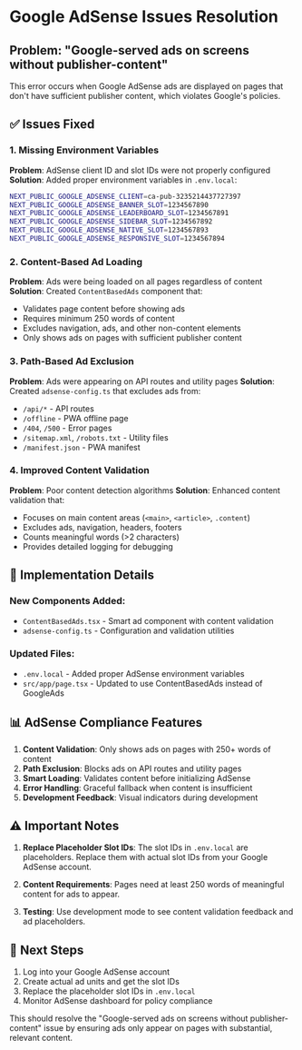 # Google AdSense Issues Resolution

## Problem: "Google-served ads on screens without publisher-content"

This error occurs when Google AdSense ads are displayed on pages that don't have sufficient publisher content, which violates Google's policies.

## ✅ Issues Fixed

### 1. Missing Environment Variables
**Problem**: AdSense client ID and slot IDs were not properly configured
**Solution**: Added proper environment variables in `.env.local`:

```bash
NEXT_PUBLIC_GOOGLE_ADSENSE_CLIENT=ca-pub-3235214437727397
NEXT_PUBLIC_GOOGLE_ADSENSE_BANNER_SLOT=1234567890
NEXT_PUBLIC_GOOGLE_ADSENSE_LEADERBOARD_SLOT=1234567891
NEXT_PUBLIC_GOOGLE_ADSENSE_SIDEBAR_SLOT=1234567892
NEXT_PUBLIC_GOOGLE_ADSENSE_NATIVE_SLOT=1234567893
NEXT_PUBLIC_GOOGLE_ADSENSE_RESPONSIVE_SLOT=1234567894
```

### 2. Content-Based Ad Loading
**Problem**: Ads were being loaded on all pages regardless of content
**Solution**: Created `ContentBasedAds` component that:

- Validates page content before showing ads
- Requires minimum 250 words of content
- Excludes navigation, ads, and other non-content elements
- Only shows ads on pages with sufficient publisher content

### 3. Path-Based Ad Exclusion
**Problem**: Ads were appearing on API routes and utility pages
**Solution**: Created `adsense-config.ts` that excludes ads from:

- `/api/*` - API routes
- `/offline` - PWA offline page  
- `/404`, `/500` - Error pages
- `/sitemap.xml`, `/robots.txt` - Utility files
- `/manifest.json` - PWA manifest

### 4. Improved Content Validation
**Problem**: Poor content detection algorithms
**Solution**: Enhanced content validation that:

- Focuses on main content areas (`<main>`, `<article>`, `.content`)
- Excludes ads, navigation, headers, footers
- Counts meaningful words (>2 characters)
- Provides detailed logging for debugging

## 🔧 Implementation Details

### New Components Added:
- `ContentBasedAds.tsx` - Smart ad component with content validation
- `adsense-config.ts` - Configuration and validation utilities

### Updated Files:
- `.env.local` - Added proper AdSense environment variables
- `src/app/page.tsx` - Updated to use ContentBasedAds instead of GoogleAds

## 📊 AdSense Compliance Features

1. **Content Validation**: Only shows ads on pages with 250+ words of content
2. **Path Exclusion**: Blocks ads on API routes and utility pages
3. **Smart Loading**: Validates content before initializing AdSense
4. **Error Handling**: Graceful fallback when content is insufficient
5. **Development Feedback**: Visual indicators during development

## ⚠️ Important Notes

1. **Replace Placeholder Slot IDs**: The slot IDs in `.env.local` are placeholders. Replace them with actual slot IDs from your Google AdSense account.

2. **Content Requirements**: Pages need at least 250 words of meaningful content for ads to appear.

3. **Testing**: Use development mode to see content validation feedback and ad placeholders.

## 🚀 Next Steps

1. Log into your Google AdSense account
2. Create actual ad units and get the slot IDs
3. Replace the placeholder slot IDs in `.env.local`
4. Monitor AdSense dashboard for policy compliance

This should resolve the "Google-served ads on screens without publisher-content" issue by ensuring ads only appear on pages with substantial, relevant content.
